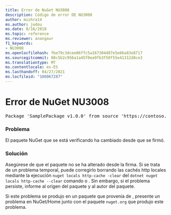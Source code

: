 ```yaml
---
title: Error de NuGet NU3008
description: Código de error DE NU3008
author: mishra14
ms.author: jodou
ms.date: 8/16/2018
ms.topic: reference
ms.reviewer: anangaur
f1_keywords:
- NU3008
ms.openlocfilehash: fbe79c3dcee06ffc5a167304d87e5e66a83e8717
ms.sourcegitcommit: 08c5b2c956a1a45f0ea9fb3f50f55e41312d8ce3
ms.translationtype: MT
ms.contentlocale: es-ES
ms.lasthandoff: 04/27/2021
ms.locfileid: "108067287"
---
```

# <a name="nuget-error-nu3008"></a>Error de NuGet NU3008

<pre>Package 'SamplePackage v1.0.0' from source 'https://contoso.com/index.json': The package integrity check failed. The package has changed since it was signed. Try clearing the local http-cache and run nuget operation again.</pre>

### <a name="issue"></a>Problema

El paquete NuGet que se está verificando ha cambiado desde que se firmó.

### <a name="solution"></a>Solución

Asegúrese de que el paquete no se ha alterado desde la firma. Si se trata de un problema temporal, puede corregirlo borrando las cachés http locales mediante la ejecución `nuget locals http-cache -clear` del `dotnet nuget locals http-cache --clear` comando o . Sin embargo, si el problema persiste, informe al origen del paquete y al autor del paquete.

Si este problema se produjo en un paquete que provenía de , presente un problema en NuGet/Home junto con el paquete `nuget.org` que produjo este problema. [](https://github.com/NuGet/Home/issues)
